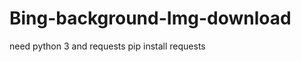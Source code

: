 # Bing-background-Img-download
  need python 3 and requests
       pip install requests
  
  
  
  
